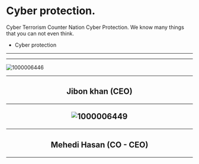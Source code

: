 # Cyber protection.
Cyber Terrorism Counter Nation Cyber Protection.
We know many things that you can not even think.
- Cyber protection

----------------------------------------
----------------------------------------

![1000006446](https://github.com/cp-info/Cp-info.github.io/assets/158504182/eff2aecf-39c0-422d-afa6-4c4d74acfae9)

----------------------------------------

<h2 align="center">Jibon khan (CEO)
  
----------------------------------------

![1000006449](https://github.com/cp-info/Cp-info.github.io/assets/158504182/0cd4130a-ea99-4e29-a90c-33a1693c5c14)

----------------------------------------

<h2 align="center">Mehedi Hasan (CO - CEO)
  
----------------------------------------


